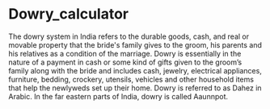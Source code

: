 # Dowry_calculator
The dowry system in India refers to the durable goods, cash, and real or movable property that the bride's family gives to the groom, his parents and his relatives as a condition of the marriage. Dowry is essentially in the nature of a payment in cash or some kind of gifts given to the groom’s family along with the bride and includes cash, jewelry, electrical appliances, furniture, bedding, crockery, utensils, vehicles and other household items that help the newlyweds set up their home. Dowry is referred to as Dahez in Arabic. In the far eastern parts of India, dowry is called Aaunnpot.
